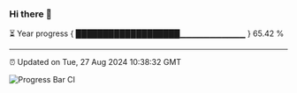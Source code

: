 ### Hi there 👋

⏳ Year progress { ███████████████████▁▁▁▁▁▁▁▁▁▁▁ } 65.42 %

---

⏰ Updated on Tue, 27 Aug 2024 10:38:32 GMT

![Progress Bar CI](https://github.com/IshwaranRudhara/GIT-ACTION/workflows/Progress%20Bar%20CI/badge.svg)
